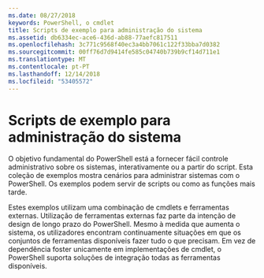 ```yaml
---
ms.date: 08/27/2018
keywords: PowerShell, o cmdlet
title: Scripts de exemplo para administração do sistema
ms.assetid: db6334ec-ace6-436d-ab88-77aefc817511
ms.openlocfilehash: 3c771c9568f40ec3a4bb7061c122f33bba7d0382
ms.sourcegitcommit: 00ff76d7d9414fe585c04740b739b9cf14d711e1
ms.translationtype: MT
ms.contentlocale: pt-PT
ms.lasthandoff: 12/14/2018
ms.locfileid: "53405572"
---
```

# <a name="sample-scripts-for-system-administration"></a>Scripts de exemplo para administração do sistema

O objetivo fundamental do PowerShell está a fornecer fácil controle administrativo sobre os sistemas, interativamente ou a partir do script. Esta coleção de exemplos mostra cenários para administrar sistemas com o PowerShell. Os exemplos podem servir de scripts ou como as funções mais tarde.

Estes exemplos utilizam uma combinação de cmdlets e ferramentas externas. Utilização de ferramentas externas faz parte da intenção de design de longo prazo do PowerShell. Mesmo à medida que aumenta o sistema, os utilizadores encontram continuamente situações em que os conjuntos de ferramentas disponíveis fazer tudo o que precisam. Em vez de dependência foster unicamente em implementações de cmdlet, o PowerShell suporta soluções de integração todas as ferramentas disponíveis.
